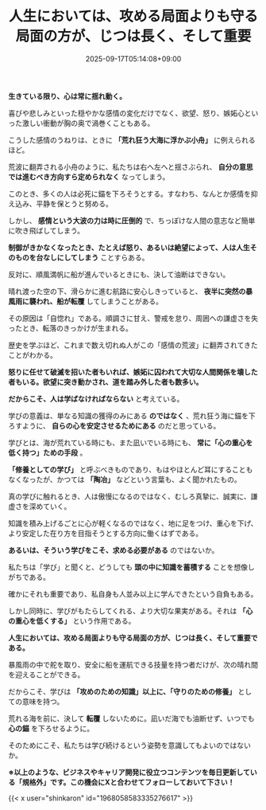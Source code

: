 ﻿---
title: "人生においては、攻める局面よりも守る局面の方が、じつは長く、そして重要"
date: 2025-09-17T05:14:08+09:00
draft: false
---

**生きている限り、心は常に揺れ動く。**

喜びや悲しみといった穏やかな感情の変化だけでなく、欲望、怒り、嫉妬心といった激しい衝動が胸の奥で渦巻くこともある。



こうした感情のうねりは、ときに **「荒れ狂う大海に浮かぶ小舟」** に例えられるほど。

荒波に翻弄される小舟のように、私たちは右へ左へと揺さぶられ、 **自分の意思では進むべき方向すら定められなく** なってしまう。

このとき、多くの人は必死に錨を下ろそうとする。すなわち、なんとか感情を抑え込み、平静を保とうと努める。

しかし、 **感情という大波の力は時に圧倒的** で、ちっぽけな人間の意志など簡単に吹き飛ばしてしまう。

**制御がきかなくなったとき、たとえば怒り、あるいは絶望によって、人は人生そのものを台なしにしてしまう** ことすらある。



反対に、順風満帆に船が進んでいるときにも、決して油断はできない。

晴れ渡った空の下、滑らかに進む航路に安心しきっていると、 **夜半に突然の暴風雨に襲われ、船が転覆** してしまうことがある。

その原因は「自惚れ」である。順調さに甘え、警戒を怠り、周囲への謙虚さを失ったとき、転落のきっかけが生まれる。

歴史を学ぶほど、これまで数え切れぬ人がこの「感情の荒波」に翻弄されてきたことがわかる。

**怒りに任せて破滅を招いた者もいれば、嫉妬に囚われて大切な人間関係を壊した者もいる。欲望に突き動かされ、道を踏み外した者も数多い。**



**だからこそ、人は学ばなければならない** と考えている。

学びの意義は、単なる知識の獲得のみにある **のではなく** 、荒れ狂う海に錨を下ろすように、 **自らの心を安定させるためにある** のだと思っている。



学びとは、海が荒れている時にも、また凪いでいる時にも、 **常に「心の重心を低く持つ」ための手段** 。

**「修養としての学び」** と呼ぶべきものであり、もはやほとんど耳にすることもなくなったが、かつては **「陶冶」** などという言葉も、よく聞かれたもの。

真の学びに触れるとき、人は傲慢になるのではなく、むしろ真摯に、誠実に、謙虚さを深めていく。

知識を積み上げるごとに心が軽くなるのではなく、地に足をつけ、重心を下げ、より安定した在り方を目指そうとする方向に働くはずである。

**あるいは、そういう学びをこそ、求める必要がある** のではないか。



私たちは「学び」と聞くと、どうしても **頭の中に知識を蓄積する** ことを想像しがちである。

確かにそれも重要であり、私自身も人並み以上に学んできたという自負もある。

しかし同時に、学びがもたらしてくれる、より大切な果実がある。それは **「心の重心を低くする」** という作用である。

**人生においては、攻める局面よりも守る局面の方が、じつは長く、そして重要である。**

暴風雨の中で舵を取り、安全に船を運航できる技量を持つ者だけが、次の晴れ間を迎えることができる。



だからこそ、学びは **「攻めのための知識」以上に、「守りのための修養」** としての意味を持つ。

荒れる海を前に、決して **転覆** しないために。凪いだ海でも油断せず、いつでも **心の錨** を下ろせるように。

そのためにこそ、私たちは学び続けるという姿勢を意識してもよいのではないか。



**※以上のような、ビジネスやキャリア開発に役立つコンテンツを毎日更新している「規格外」です。この機会にXと合わせてフォローしておいて下さい！**



{{< x user="shinkaron" id="1968058583335276617" >}}